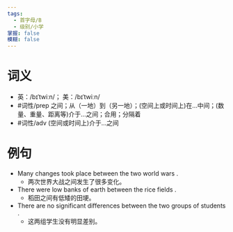 ```yaml
---
tags:
  - 首字母/B
  - 级别/小学
掌握: false
模糊: false
---
```

# 词义
- 英：/bɪˈtwiːn/； 美：/bɪˈtwiːn/
- #词性/prep  之间；从（一地）到（另一地）；(空间上或时间上)在…中间；(数量、重量、距离等)介于…之间；合用；分隔着
- #词性/adv  (空间或时间上)介于…之间
# 例句
- Many changes took place between the two world wars .
	- 两次世界大战之间发生了很多变化。
- There were low banks of earth between the rice fields .
	- 稻田之间有低矮的田埂。
- There are no significant differences between the two groups of students .
	- 这两组学生没有明显差别。
